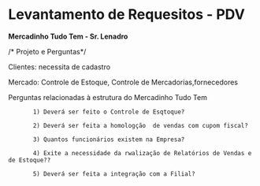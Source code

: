 # Levantamento de Requesitos - PDV 
 

 **Mercadinho Tudo Tem -  Sr. Lenadro** 

/* Projeto e Perguntas*/

Clientes: necessita de cadastro

Mercado: Controle de Estoque, Controle de Mercadorias,fornecedores


Perguntas relacionadas à estrutura do Mercadinho  Tudo Tem
           
           1) Deverá ser feito o Controle de Esqtoque?

           2) Deverá ser feita a homologção  de vendas com cupom fiscal?

           3) Quantos funcionários existem na Empresa?

           4) Exite a necessidade da rwalização de Relatórios de Vendas e de Estoque??

           5) Deverá ser feita a integração com a Filial? 


        
